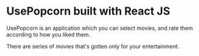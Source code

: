 # UsePopcorn built with React JS

UsePopcorn is an application which you can select movies, and rate them according to how you liked them. 

There are series of movies that's gotten only for your entertainment.